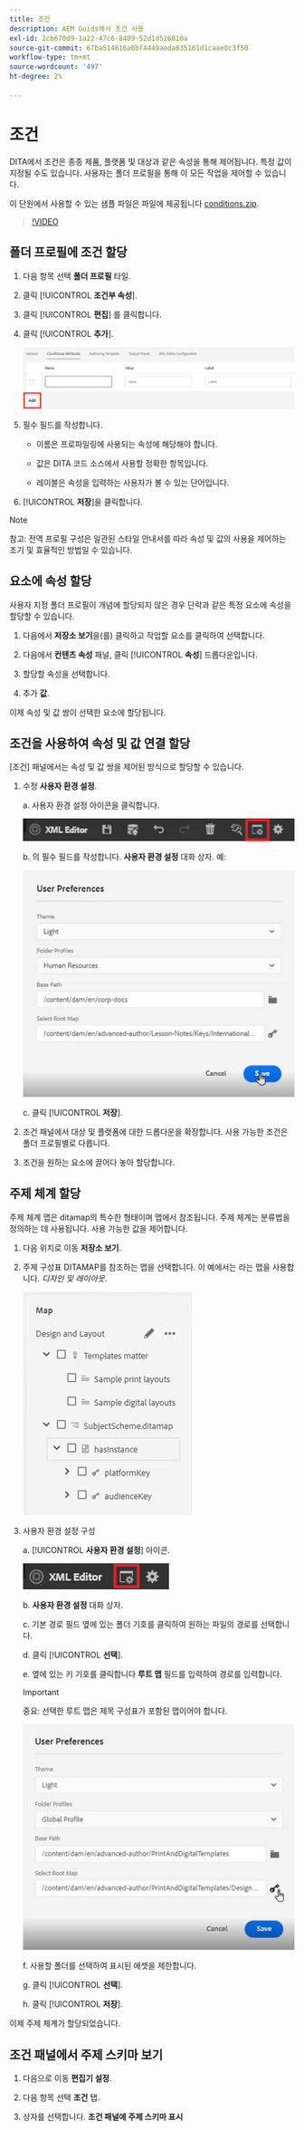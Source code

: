 ```yaml
---
title: 조건
description: AEM Guids에서 조건 사용
exl-id: 2cb670d9-1a22-47c6-8409-52d1d526010a
source-git-commit: 67ba514616a0bf4449aeda035161d1caae0c3f50
workflow-type: tm+mt
source-wordcount: '497'
ht-degree: 2%

---
```


# 조건

DITA에서 조건은 종종 제품, 플랫폼 및 대상과 같은 속성을 통해 제어됩니다. 특정 값이 지정될 수도 있습니다. 사용자는 폴더 프로필을 통해 이 모든 작업을 제어할 수 있습니다.

이 단원에서 사용할 수 있는 샘플 파일은 파일에 제공됩니다 [conditions.zip](assets/conditions.zip).

>[!VIDEO](https://video.tv.adobe.com/v/342755?quality=12&learn=on)

## 폴더 프로필에 조건 할당

1. 다음 항목 선택 **폴더 프로필** 타일.

1. 클릭 [!UICONTROL **조건부 속성**].

1. 클릭 [!UICONTROL **편집**] 를 클릭합니다.

1. 클릭 [!UICONTROL **추가**].

   ![폴더 프로필의 조건](images/lesson-13/add-name.png)

1. 필수 필드를 작성합니다.

   - 이름은 프로파일링에 사용되는 속성에 해당해야 합니다.

   - 값은 DITA 코드 소스에서 사용할 정확한 항목입니다.

   - 레이블은 속성을 입력하는 사용자가 볼 수 있는 단어입니다.

1. [!UICONTROL **저장**]&#x200B;을 클릭합니다.

>[!NOTE]
>
>참고: 전역 프로필 구성은 일관된 스타일 안내서를 따라 속성 및 값의 사용을 제어하는 조기 및 효율적인 방법일 수 있습니다.

## 요소에 속성 할당

사용자 지정 폴더 프로필이 개념에 할당되지 않은 경우 단락과 같은 특정 요소에 속성을 할당할 수 있습니다.

1. 다음에서 **저장소 보기**&#x200B;을(를) 클릭하고 작업할 요소를 클릭하여 선택합니다.

1. 다음에서 **컨텐츠 속성** 패널, 클릭 [!UICONTROL **속성**] 드롭다운입니다.

1. 할당할 속성을 선택합니다.

1. 추가 **값**.

이제 속성 및 값 쌍이 선택한 요소에 할당됩니다.

## 조건을 사용하여 속성 및 값 연결 할당

[조건] 패널에서는 속성 및 값 쌍을 제어된 방식으로 할당할 수 있습니다.

1. 수정 **사용자 환경 설정**.

   a. 사용자 환경 설정 아이콘을 클릭합니다.

   ![사용자 환경 설정 아이콘](images/lesson-13/user-prefs-icon.png)

   b. 의 필수 필드를 작성합니다. **사용자 환경 설정** 대화 상자. 예:

   ![사용자 환경 설정](images/lesson-13/user-preferences.png)

   c. 클릭 [!UICONTROL **저장**].

1. 조건 패널에서 대상 및 플랫폼에 대한 드롭다운을 확장합니다. 사용 가능한 조건은 폴더 프로필별로 다릅니다.

1. 조건을 원하는 요소에 끌어다 놓아 할당합니다.

## 주제 체계 할당

주제 체계 맵은 ditamap의 특수한 형태이며 맵에서 참조됩니다. 주제 체계는 분류법을 정의하는 데 사용됩니다. 사용 가능한 값을 제어합니다.

1. 다음 위치로 이동 **저장소 보기**.

1. 주제 구성표 DITAMAP를 참조하는 맵을 선택합니다. 이 예에서는 라는 맵을 사용합니다. _디자인 및 레이아웃_.

   ![사용자 환경 설정](images/lesson-13/subject-scheme-map.png)

1. 사용자 환경 설정 구성

   a. [!UICONTROL **사용자 환경 설정**] 아이콘.

   ![사용자 환경 설정](images/lesson-13/user-prefs-icon-2.png)

   b. **사용자 환경 설정** 대화 상자.

   c. 기본 경로 필드 옆에 있는 폴더 기호를 클릭하여 원하는 파일의 경로를 선택합니다.

   d. 클릭 [!UICONTROL **선택**].

   e. 옆에 있는 키 기호를 클릭합니다 **루트 맵** 필드를 입력하여 경로를 입력합니다.

   >[!IMPORTANT]
   >
   >중요: 선택한 루트 맵은 제목 구성표가 포함된 맵이어야 합니다.

   ![사용자 환경 설정](images/lesson-13/user-preferences-2.png)

   f. 사용할 폴더를 선택하여 표시된 에셋을 제한합니다.

   g. 클릭 [!UICONTROL **선택**].

   h. 클릭 [!UICONTROL **저장**].

이제 주제 체계가 할당되었습니다.

## 조건 패널에서 주제 스키마 보기

1. 다음으로 이동 **편집기 설정**.

1. 다음 항목 선택 **조건** 탭.

1. 상자를 선택합니다. **조건 패널에 주제 스키마 표시**
